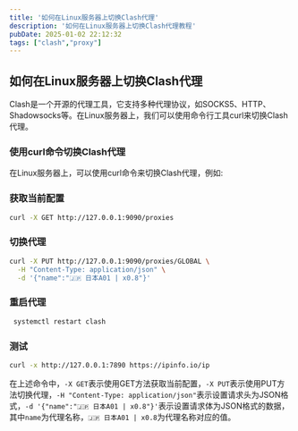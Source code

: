 ```yaml
---
title: '如何在Linux服务器上切换Clash代理'
description: '如何在Linux服务器上切换Clash代理教程'
pubDate: 2025-01-02 22:12:32
tags: ["clash","proxy"]
---
```


## 如何在Linux服务器上切换Clash代理
Clash是一个开源的代理工具，它支持多种代理协议，如SOCKS5、HTTP、Shadowsocks等。在Linux服务器上，我们可以使用命令行工具curl来切换Clash代理。

### 使用curl命令切换Clash代理
在Linux服务器上，可以使用curl命令来切换Clash代理，例如:


###  获取当前配置

```bash
curl -X GET http://127.0.0.1:9090/proxies
```

### 切换代理

```bash
curl -X PUT http://127.0.0.1:9090/proxies/GLOBAL \
  -H "Content-Type: application/json" \
  -d '{"name":"🇯🇵 日本A01 | x0.8"}'
```

### 重启代理

```bash
 systemctl restart clash
```

### 测试

```bash
curl -x http://127.0.0.1:7890 https://ipinfo.io/ip
```

在上述命令中，`-X GET`表示使用GET方法获取当前配置，`-X PUT`表示使用PUT方法切换代理，`-H "Content-Type: application/json"`表示设置请求头为JSON格式，`-d '{"name":"🇯🇵 日本A01 | x0.8"}'`表示设置请求体为JSON格式的数据，其中`name`为代理名称，`🇯🇵 日本A01 | x0.8`为代理名称对应的值。
